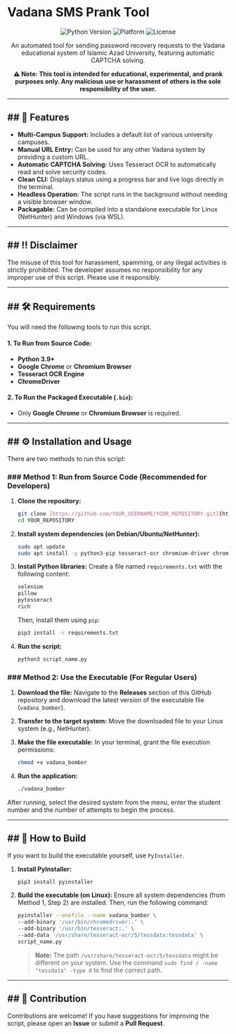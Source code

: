 # Vadana SMS Prank Tool

<div align="center">

![Python Version](https://img.shields.io/badge/python-3.9+-blue.svg)
![Platform](https://img.shields.io/badge/platform-Linux%20|%20Windows%20(WSL)-orange)
![License](https://img.shields.io/badge/license-MIT-green.svg)

An automated tool for sending password recovery requests to the Vadana educational system of Islamic Azad University, featuring automatic CAPTCHA solving.

**⚠️ Note: This tool is intended for educational, experimental, and prank purposes only. Any malicious use or harassment of others is the sole responsibility of the user.**

</div>

---

## ## 🚀 Features

-   **Multi-Campus Support:** Includes a default list of various university campuses.
-   **Manual URL Entry:** Can be used for any other Vadana system by providing a custom URL.
-   **Automatic CAPTCHA Solving:** Uses Tesseract OCR to automatically read and solve security codes.
-   **Clean CLI:** Displays status using a progress bar and live logs directly in the terminal.
-   **Headless Operation:** The script runs in the background without needing a visible browser window.
-   **Packagable:** Can be compiled into a standalone executable for Linux (NetHunter) and Windows (via WSL).

---

## ## ‼️ Disclaimer

The misuse of this tool for harassment, spamming, or any illegal activities is strictly prohibited. The developer assumes no responsibility for any improper use of this script. Please use it responsibly.

---

## ## 🛠️ Requirements

You will need the following tools to run this script.

#### 1. To Run from Source Code:
-   **Python 3.9+**
-   **Google Chrome** or **Chromium Browser**
-   **Tesseract OCR Engine**
-   **ChromeDriver**

#### 2. To Run the Packaged Executable (`.bin`):
-   Only **Google Chrome** or **Chromium Browser** is required.

---

## ## ⚙️ Installation and Usage

There are two methods to run this script:

### ### Method 1: Run from Source Code (Recommended for Developers)

1.  **Clone the repository:**
    ```bash
    git clone [https://github.com/YOUR_USERNAME/YOUR_REPOSITORY.git](https://github.com/YOUR_USERNAME/YOUR_REPOSITORY.git)
    cd YOUR_REPOSITORY
    ```

2.  **Install system dependencies (on Debian/Ubuntu/NetHunter):**
    ```bash
    sudo apt update
    sudo apt install -y python3-pip tesseract-ocr chromium-driver chromium-browser
    ```

3.  **Install Python libraries:**
    Create a file named `requirements.txt` with the following content:
    ```txt
    selenium
    pillow
    pytesseract
    rich
    ```
    Then, install them using `pip`:
    ```bash
    pip3 install -r requirements.txt
    ```

4.  **Run the script:**
    ```bash
    python3 script_name.py
    ```

### ### Method 2: Use the Executable (For Regular Users)

1.  **Download the file:**
    Navigate to the **Releases** section of this GitHub repository and download the latest version of the executable file (`vadana_bomber`).

2.  **Transfer to the target system:**
    Move the downloaded file to your Linux system (e.g., NetHunter).

3.  **Make the file executable:**
    In your terminal, grant the file execution permissions:
    ```bash
    chmod +x vadana_bomber
    ```

4.  **Run the application:**
    ```bash
    ./vadana_bomber
    ```
After running, select the desired system from the menu, enter the student number and the number of attempts to begin the process.

---

## ## 🔧 How to Build

If you want to build the executable yourself, use `PyInstaller`.

1.  **Install PyInstaller:**
    ```bash
    pip3 install pyinstaller
    ```

2.  **Build the executable (on Linux):**
    Ensure all system dependencies (from Method 1, Step 2) are installed. Then, run the following command:
    ```bash
    pyinstaller --onefile --name vadana_bomber \
    --add-binary '/usr/bin/chromedriver:.' \
    --add-binary '/usr/bin/tesseract:.' \
    --add-data '/usr/share/tesseract-ocr/5/tessdata:tessdata' \
    script_name.py
    ```
    > **Note:** The path `/usr/share/tesseract-ocr/5/tessdata` might be different on your system. Use the command `sudo find / -name "tessdata" -type d` to find the correct path.

---

## ## 🤝 Contribution

Contributions are welcome! If you have suggestions for improving the script, please open an **Issue** or submit a **Pull Request**.
